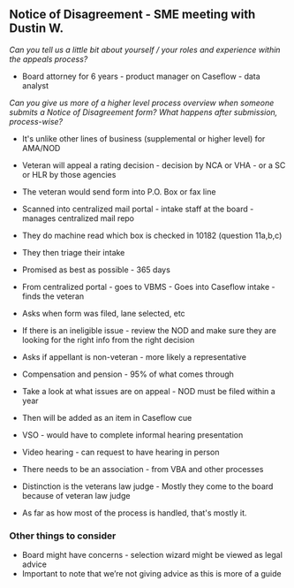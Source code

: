 

## Notice of Disagreement - SME meeting with Dustin W.


*Can you tell us a little bit about yourself / your roles and experience within the appeals process?*

- Board attorney for 6 years - product manager on Caseflow - data analyst



*Can you give us more of a higher level process overview when someone submits a Notice of Disagreement form? What happens after submission, process-wise?*

- It's unlike other lines of business (supplemental or higher level) for AMA/NOD

- Veteran will appeal a rating decision - decision by NCA or VHA - or a SC or HLR by those agencies

- The veteran would send form into P.O. Box or fax line

- Scanned into centralized mail portal - intake staff at the board - manages centralized mail repo

- They do machine read which box is checked in 10182 (question 11a,b,c)

- They then triage their intake

- Promised as best as possible - 365 days

- From centralized portal - goes to VBMS - Goes into Caseflow intake - finds the veteran

- Asks when form was filed, lane selected, etc

- If there is an ineligible issue - review the NOD and make sure they are looking for the right info from the right decision

- Asks if appellant is non-veteran - more likely a representative

- Compensation and pension - 95% of what comes through

- Take a look at what issues are on appeal - NOD must be filed within a year

- Then will be added as an item in Caseflow cue

- VSO - would have to complete informal hearing presentation
- Video hearing - can request to have hearing in person

- There needs to be an association - from VBA and other processes

- Distinction is the veterans law judge - Mostly they come to the board because of veteran law judge

- As far as how most of the process is handled, that's mostly it. 

### Other things to consider

- Board might have concerns - selection wizard might be viewed as legal advice
- Important to note that we’re not giving advice as this is more of a guide


